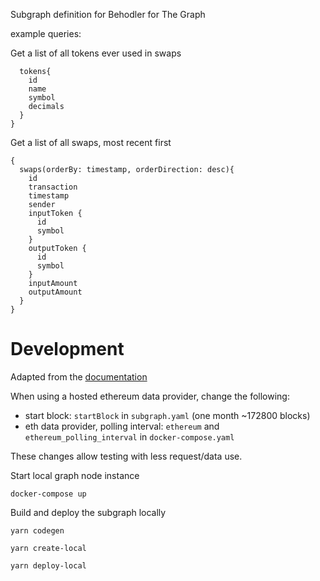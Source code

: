 Subgraph definition for Behodler for The Graph


example queries:

Get a list of all tokens ever used in swaps
```{
  tokens{
    id
    name
    symbol
    decimals
  }
}
```

Get a list of all swaps, most recent first
```
{
  swaps(orderBy: timestamp, orderDirection: desc){
    id
    transaction
    timestamp
    sender
    inputToken {
      id
      symbol
    }
    outputToken {
      id
      symbol
    }
    inputAmount
    outputAmount
  }
}
```


# Development

Adapted from the [documentation](https://thegraph.com/docs/developer/quick-start)

When using a hosted ethereum data provider, change the following:

  * start block: `startBlock` in `subgraph.yaml` (one month ~172800 blocks)
  * eth data provider, polling interval: `ethereum` and `ethereum_polling_interval` in `docker-compose.yaml`

These changes allow testing with less request/data use.


Start local graph node instance
```
docker-compose up
```

Build and deploy the subgraph locally
```
yarn codegen

yarn create-local

yarn deploy-local
```
